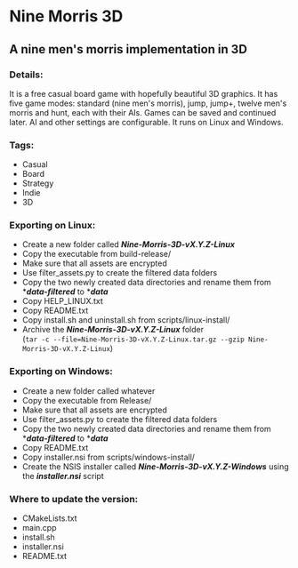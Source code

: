 # Nine Morris 3D

## A nine men's morris implementation in 3D

### Details:
It is a free casual board game with hopefully beautiful 3D graphics. It has five game modes:
standard (nine men's morris), jump, jump+, twelve men's morris and hunt, each with their AIs.
Games can be saved and continued later. AI and other settings are configurable. It runs on Linux and Windows.

### Tags:
- Casual
- Board
- Strategy
- Indie
- 3D

### Exporting on Linux:
- Create a new folder called **_Nine-Morris-3D-vX.Y.Z-Linux_**
- Copy the executable from build-release/
- Make sure that all assets are encrypted
- Use filter_assets.py to create the filtered data folders
- Copy the two newly created data directories and rename them from ***_data-filtered_** to ***_data_**
- Copy HELP_LINUX.txt
- Copy README.txt
- Copy install.sh and uninstall.sh from scripts/linux-install/
- Archive the **_Nine-Morris-3D-vX.Y.Z-Linux_** folder  
  (`tar -c --file=Nine-Morris-3D-vX.Y.Z-Linux.tar.gz --gzip Nine-Morris-3D-vX.Y.Z-Linux`)

### Exporting on Windows:
- Create a new folder called whatever
- Copy the executable from Release/
- Make sure that all assets are encrypted
- Use filter_assets.py to create the filtered data folders
- Copy the two newly created data directories and rename them from ***_data-filtered_** to ***_data_**
- Copy README.txt
- Copy installer.nsi from scripts/windows-install/
- Create the NSIS installer called **_Nine-Morris-3D-vX.Y.Z-Windows_** using the **_installer.nsi_** script

### Where to update the version:
- CMakeLists.txt
- main.cpp
- install.sh
- installer.nsi
- README.txt

